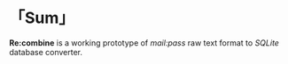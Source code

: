# 「Sum」
__Re:combine__ is a working prototype of _mail:pass_ raw text format to _SQLite_ database converter.
